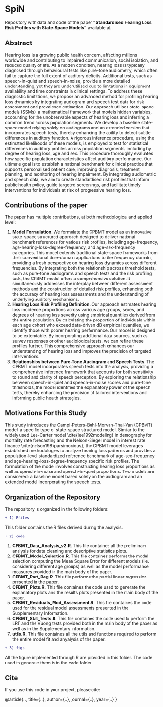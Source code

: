 # SpiN
Repository with data and code of the paper **"Standardised Hearing Loss Risk Profiles with State-Space Models"** available at..

## **Abstract**

Hearing loss is a growing public health concern, affecting millions worldwide and contributing to impaired communication, social isolation, and reduced quality of life. As a hidden condition, hearing loss is typically diagnosed through behavioural tests like pure-tone audiometry, which often fail to capture the full extent of auditory deficits. Additional tests, such as speech-in-quiet and speech-in-noise, provide a more detailed understanding, yet they are underutilised due to limitations in equipment availability and time constraints in clinical settings. To address these diagnostic limitations, we propose an advanced method for profiling hearing loss dynamics by integrating audiogram and speech test data for risk assessment and prevalence estimation. Our approach utilises state-space models (SSMs), a mathematical framework that models hidden variables, accounting for the unobservable aspects of hearing loss and inferring a common trend across population segments. We develop a baseline state-space model relying solely on audiograms and an extended version that incorporates speech tests, thereby enhancing the ability to detect subtle differences in auditory function. A rigorous inference procedure, using the estimated likelihoods of these models, is employed to test for statistical differences in auditory profiles across population segments, including by degree of hearing loss, age and sex. This procedure thoroughly evaluates how specific population characteristics affect auditory performance. Our ultimate goal is to establish a national benchmark for clinical practice that supports personalised patient care, improving diagnosis, treatment planning, and monitoring of hearing impairment. By integrating audiometric and speech data, we aim to create standardised risk profiles that inform public health policy, guide targeted screenings, and facilitate timely interventions for individuals at risk of progressive hearing loss.

## Contributions of the paper
The paper has multiple contributions, at both methodological and applied level:
1.  **Model Formulation**. We formulate the CPBMT model as an innovative state-space structured approach designed to deliver national benchmark references for various risk profiles, including age-frequency, age-hearing-loss-degree-frequency, and age-sex-frequency categories. This model extends traditional state-space frameworks from their conventional time-domain applications to the frequency domain, providing a fresh perspective on hearing loss dynamics across different frequencies. By integrating both the relationship across threshold tests, such as pure-tone audiograms and speech tests and the risk profiling task, the CPBMT model offers a comprehensive solution. It simultaneously addresses the interplay between different assessment methods and the construction of detailed risk profiles, enhancing both the accuracy of hearing loss assessments and the understanding of underlying auditory mechanisms.
2.  **Hearing Loss Risk Profiling Definition**. Our approach estimates hearing loss incidence proportions across various age groups, sexes, and degrees of hearing loss severity using empirical quantiles derived from the entire population. By calculating the proportion of individuals within each age cohort who exceed data-driven dB empirical quantiles, we identify those with poorer hearing performance. Our model is designed to be extendable. By incorporating additional data sources, such as survey responses or other audiological tests, we can refine these profiles further. This comprehensive approach enhances our understanding of hearing loss and improves the precision of targeted interventions.   
3.  **Relationships between Pure-Tone Audiogram and Speech Tests**. The CPBMT model incorporates speech tests into the analysis, providing a comprehensive inference framework that accounts for both sensitivity to sound and clarity of speech perception. By exploring the relationship between speech-in-quiet and speech-in-noise scores and pure-tone thresholds, the model identifies the explanatory power of the speech tests, thereby enhancing the precision of tailored interventions and informing public health strategies.

## Motivations For this Study

This study introduces the Campi-Peters-Buhl-Morvan-Thai-Van (CPBMT) model, a specific type of state-space structured model. Similar to the widely used Lee-Carter model \cite{lee1992modeling} in demography for mortality rate forecasting and the Nelson-Siegel model in interest rate finance \cite{nelson1987parsimonious}, the CPBMT model leverages established methodologies to analyze hearing loss patterns and provides a population-level standardized reference benchmark of age-sex-frequency and age-hearing-loss-degree-frequency specific risk profiles. The formulation of the model involves constructing hearing loss proportions as well as speech-in-noise and speech-in-quiet proportions. Two models are considered: a baseline model based solely on the audiogram and an extended model incorporating the speech tests.


## Organization of the Repository
The repository is organized in the following folders:

```diff
+ 1) Rfiles
```
This folder contains the R files derived during the analysis.

```diff
+ 2) code 
```

1. **CPBMT_Data_Analysis_v2.R**. This file containes all the preliminary analysis for data cleaning and descriptive statistics plots.
2. **CPBMT_Model_Selection.R**. This file containes performs the model selection computing the Mean Square Error for different models (i.e. considering different age groups) as well as the model performance measures provided in the main body of the paper.
3. **CPBMT_Part_Reg.R**. This file performs the partial linear regression presented in the paper.
4. **CPBMT_Plots.R**. This file containes the code used to generate the explanatory plots and the results plots presented in the main body of the paper.
5. **CPBMT_Residuals_Mod_Assessment.R**. This file containes the code used for the residual model assessments presented in the Supplementary Information.
6. **CPBMT_Stat_Tests.R**. This file containes the code used to perform the LRT and the Vuong tests provided both in the main body of the paper as well as in the Supplementary Information.
7. **utils.R**. This file containes all the utils and functions required to perform the entire model fit and anyalysis of the paper.


```diff
+ 3) figs 
```
All the figure implemented through R are provided in this folder. The code used to generate them is in the code folder. 

## Cite

If you use this code in your project, please cite:

@article{..,
  title={..},
  author={..},
  journal={..},
  year={..}
}


